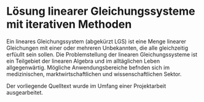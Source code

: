 # Lösung linearer Gleichungssysteme mit iterativen Methoden

Ein lineares Gleichungssystem (abgekürzt LGS) ist eine Menge linearer Gleichungen mit einer
oder mehreren Unbekannten, die alle gleichzeitig erfüullt sein sollen. Die Problemstellung
der linearen Gleichungssysteme ist ein Teilgebiet der linearen Algebra und im alltäglichen
Leben allgegenwärtig. Mögliche Anwendungsbereiche befnden sich im medizinischen, marktwirtschaftlichen
und wissenschaftlichen Sektor.

Der vorliegende Quelltext wurde im Umfang einer Projektarbeit ausgearbeitet.
